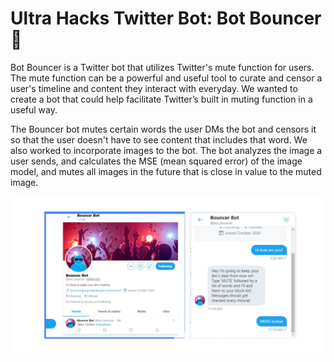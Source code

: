 
# Ultra Hacks Twitter Bot: Bot Bouncer 🤖

Bot Bouncer is a Twitter bot that utilizes Twitter's mute function for users. The mute function can be a powerful and useful tool to curate
and censor a user's timeline and content they interact with everyday. We wanted to create a bot that could help facilitate Twitter’s built in muting function in a useful way. 

The Bouncer bot mutes certain words the user DMs the bot and censors it so that the user doesn't have to see content that includes that word. We also worked to incorporate images to the bot. The bot analyzes the image a user sends, and calculates the MSE (mean squared error) of the image model, and 
mutes all images in the future that is close in value to the muted image.

![Bot Bouncer](botbouncer3.jpg)